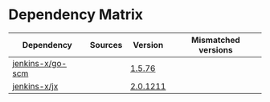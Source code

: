 # Dependency Matrix

Dependency | Sources | Version | Mismatched versions
---------- | ------- | ------- | -------------------
[jenkins-x/go-scm](https://github.com/jenkins-x/go-scm) |  | [1.5.76]() | 
[jenkins-x/jx](https://github.com/jenkins-x/jx) |  | [2.0.1211](https://github.com/jenkins-x/jx/releases/tag/v2.0.1211) | 
